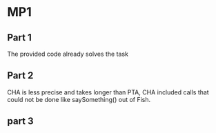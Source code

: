 # MP1
## Part 1
The provided code already solves the task
## Part 2
CHA is less precise and takes longer than PTA, CHA included calls that could not be done like saySomething() out of Fish.
## part 3
